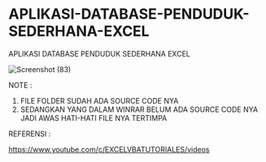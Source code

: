 # APLIKASI-DATABASE-PENDUDUK-SEDERHANA-EXCEL
APLIKASI DATABASE PENDUDUK SEDERHANA EXCEL

![Screenshot (83)](https://user-images.githubusercontent.com/57186921/115131205-e5d4da00-a028-11eb-90eb-7414a8394858.png)

NOTE :

1. FILE FOLDER SUDAH ADA SOURCE CODE NYA
2. SEDANGKAN YANG DALAM WINRAR BELUM ADA SOURCE CODE NYA JADI AWAS HATI-HATI FILE NYA TERTIMPA 

REFERENSI :

https://www.youtube.com/c/EXCELVBATUTORIALES/videos
